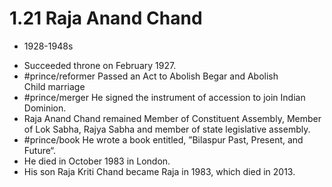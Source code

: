 # 1.21 Raja Anand Chand
* 1928-1948s
- Succeeded throne on February 1927. 
- #prince/reformer Passed an Act to Abolish Begar and Abolish Child marriage
- #prince/merger He signed the instrument of accession to join Indian Dominion.
- Raja Anand Chand remained Member of Constituent Assembly, Member of Lok Sabha, Rajya Sabha and member of state legislative assembly.
- #prince/book He wrote a book entitled, ”Bilaspur Past, Present, and Future“.
- He died in October 1983 in London.
- His son Raja Kriti Chand became Raja in 1983, which died in 2013.